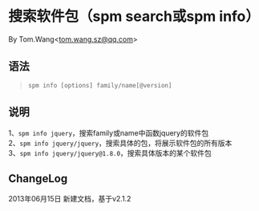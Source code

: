 # 搜索软件包（spm search或spm info） #
By Tom.Wang<tom.wang.sz@qq.com\>

## 语法 ##
> `spm info [options] family/name[@version]`

## 说明 ##
1、`spm info jquery`，搜索family或name中函数jquery的软件包  
2、`spm info jquery/jquery`，搜索具体的包，将展示软件包的所有版本  
3、`spm info jquery/jquery@1.8.0`，搜索具体版本的某个软件包  

## ChangeLog ##
2013年06月15日 新建文档，基于v2.1.2